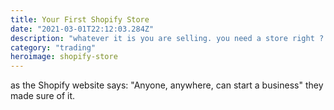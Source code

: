 ```yaml
---
title: Your First Shopify Store
date: "2021-03-01T22:12:03.284Z"
description: "whatever it is you are selling. you need a store right ? well let me present to you the number one Platform in the word.  Shopify "
category: "trading"
heroimage: shopify-store
---
```


as the Shopify website says: "Anyone, anywhere, can start a business" they made sure of it.
